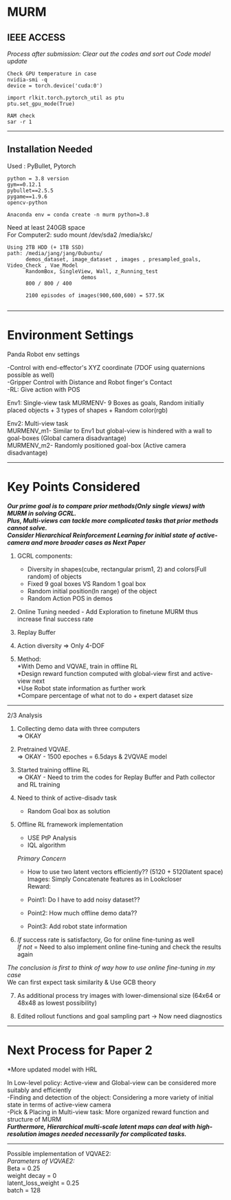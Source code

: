 # MURM
IEEE ACCESS  
--------------------------
*Process after submission: Clear out the codes and sort out*
*Code model update*

```
Check GPU temperature in case  
nvidia-smi -q 
device = torch.device('cuda:0') 

import rlkit.torch.pytorch_util as ptu  
ptu.set_gpu_mode(True)  

RAM check  
sar -r 1
```
--------------------------

## Installation Needed

Used : PyBullet, Pytorch

```
python = 3.8 version
gym==0.12.1
pybullet==2.5.5
pygame==1.9.6
opencv-python

Anaconda env = conda create -n murm python=3.8
```   
Need at least 240GB space  
For Computer2: sudo mount /dev/sda2 /media/skc/  

```
Using 2TB HDD (+ 1TB SSD)
path: /media/jang/jang/0ubuntu/ 
      demos_dataset, image_dataset , images , presampled_goals, Video_Check , Vae_Model  
      RandomBox, SingleView, Wall, z_Running_test  
                        demos
      800 / 800 / 400 
        
      2100 episodes of images(900,600,600) = 577.5K
  
```

--------------------------
# Environment Settings

Panda Robot env settings  
  
-Control with end-effector's XYZ coordinate (7DOF using quaternions possible as well)   
-Gripper Control with Distance and Robot finger's Contact  
-RL: Give action with POS  

  
Env1: Single-view task 
      MURMENV- 9 Boxes as goals, Random initially placed objects + 3 types of shapes + Random color(rgb)  
    
Env2: Multi-view task  
      MURMENV_m1- Similar to Env1 but global-view is hindered with a wall to goal-boxes (Global camera disadvantage)   
      MURMENV_m2- Randomly positioned goal-box (Active camera disadvantage)   

--------------------------
# Key Points Considered  

***Our prime goal is to compare prior methods(Only single views) with MURM in solving GCRL.***  
***Plus, Multi-views can tackle more complicated tasks that prior methods cannot solve.***  
***Consider Hierarchical Reinforcement Learning for initial state of active-camera and more broader cases as Next Paper***  

1. GCRL components:  
   * Diversity in shapes(cube, rectangular prism1, 2) and colors(Full random) of objects  
   * Fixed 9 goal boxes VS Random 1 goal box   
   * Random initial position(In range) of the object
   * Random Action POS in demos

2. Online Tuning needed - Add Exploration to finetune MURM thus increase final success rate   
  
3. Replay Buffer

4. Action diversity => Only 4-DOF 

5. Method:  
    *With Demo and VQVAE, train in offline RL   
    *Design reward function computed with global-view first and active-view next  
    *Use Robot state information as further work  
    *Compare percentage of what not to do + expert dataset size  
            
-------------------------- 

2/3 Analysis   

1. Collecting demo data with three computers    
=> OKAY  

2. Pretrained VQVAE.  
=> OKAY - 1500 epoches = 6.5days & 2VQVAE model   

3. Started training offline RL  
=> OKAY - Need to trim the codes for Replay Buffer and Path collector and RL training  
      
4. Need to think of active-disadv task 
    - Random Goal box as solution

5. Offline RL framework implementation   
    - USE PtP Analysis     
    - IQL algorithm
    
    *Primary Concern*  
    - How to use two latent vectors efficiently??  (5120 + 5120latent space)      
           Images: Simply Concatenate features as in Lookcloser   
           Reward:  
             
    - Point1: Do I have to add noisy dataset??  
    - Point2: How much offline demo data??   
    - Point3: Add robot state information  
       
        
6. *If* success rate is satisfactory, Go for online fine-tuning as well     
   *If not* = Need to also implement online fine-tuning and check the results again   
            
*The conclusion is first to think of way how to use online fine-tuning in my case*   
 We can first expect task similarity & Use GCB theory      
    
7. As additional process try images with lower-dimensional size (64x64 or 48x48 as lowest possibility)  
  
8. Edited rollout functions and goal sampling part -> Now need diagnostics   

--------------------------

# Next Process for Paper 2  

*More updated model with HRL  
  
In Low-level policy: Active-view and Global-view can be considered more suitably and efficiently      
-Finding and detection of the object: Considering a more variety of initial state in terms of active-view camera    
-Pick & Placing in Multi-view task: More organized reward function and structure of MURM  
***Furthermore, Hierarchical multi-scale latent maps can deal with high-resolution images needed necessarily for complicated tasks.***  

--------------------------
Possible implementation of VQVAE2:  
      *Parameters of VQVAE2:*  
      Beta = 0.25  
      weight decay = 0  
      latent_loss_weight = 0.25  
      batch = 128  
